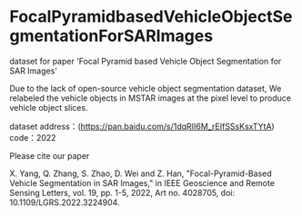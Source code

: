 # FocalPyramidbasedVehicleObjectSegmentationForSARImages
dataset for paper 'Focal Pyramid based Vehicle Object Segmentation for SAR Images'

Due to the lack of open-source vehicle object segmentation dataset, We relabeled the vehicle objects in MSTAR images at the pixel level to produce vehicle object slices.



dataset address：(https://pan.baidu.com/s/1dqRII6M_rEIfSSsKsxTYtA)     code：2022



Please cite our paper

X. Yang, Q. Zhang, S. Zhao, D. Wei and Z. Han, "Focal-Pyramid-Based Vehicle Segmentation in SAR Images," in IEEE Geoscience and Remote Sensing Letters, vol. 19, pp. 1-5, 2022, Art no. 4028705, doi: 10.1109/LGRS.2022.3224904.
